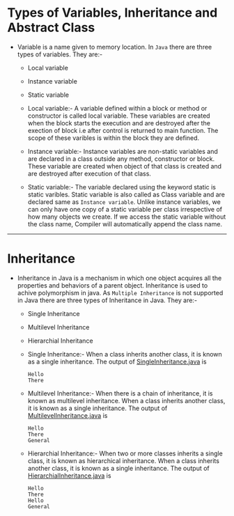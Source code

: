 # Types of Variables, Inheritance and Abstract Class

* Variable is a name given to memory location. In ```Java``` there are three types of variables. They are:-
	* Local variable
	* Instance variable
	* Static variable

	* Local variable:-
		A variable defined within a block or method or constructor is called local variable. These variables are created when the block starts the execution and are destroyed after the exection of block i.e after control is returned to main function. The scope of these varibles is within the block they are defined.
	* Instance variable:-
		Instance variables are non-static variables and are declared in a class outside any method, constructor or block. These variable are created when object of that class is created and are destroyed after execution of that class.
	* Static variable:-
		The variable declared using the keyword static is static varibles. Static variable is also called as Class variable and are declared same as ```Instance variable```. Unlike instance variables, we can only have one copy of a static variable per class irrespective of how many objects we create. If we access the static variable without the class name, Compiler will automatically append the class name.

___
# Inheritance

* Inheritance in Java is a mechanism in which one object acquires all the properties and behaviors of a parent object. Inheritance is used to achive polymorphism in java. As ```Multiple Inheritance``` is not supported in Java there are three types of Inheritance in Java. They are:-
	* Single Inheritance
	* Multilevel Inheritance
	* Hierarchial Inheritance

	* Single Inheritance:-
		When a class inherits another class, it is known as a single inheritance.
		The output of [SingleInheritance.java](SingleInheritance.java) is
		```
		Hello
		There
		```
	* Multilevel Inheritance:-
		When there is a chain of inheritance, it is known as multilevel inheritance.
		When a class inherits another class, it is known as a single inheritance.
		The output of [MultilevelInheritance.java](MultilevelInheritance.java) is
		```
		Hello
		There
		General
		```
	*  Hierarchial Inheritance:-
		When two or more classes inherits a single class, it is known as hierarchical inheritance.
		When a class inherits another class, it is known as a single inheritance.
		The output of [HierarchialInheritance.java](HierarchialInnheritance.java) is
		```
		Hello
		There
		Hello
		General
		```

